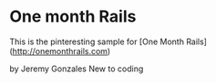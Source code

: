# One month Rails

This is the pinteresting sample for
[One Month Rails] (http://onemonthrails.com)

by Jeremy Gonzales New to coding